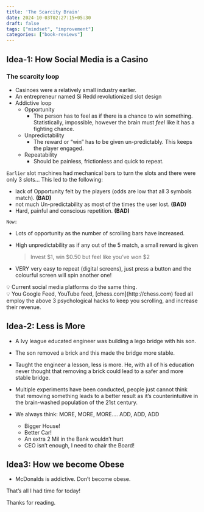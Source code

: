 ```yaml
---
title: 'The Scarcity Brain'
date: 2024-10-03T02:27:15+05:30
draft: false
tags: ["mindset", "improvement"]
categories: ["book-reviews"]
---
```



## Idea-1: How Social Media is a Casino

### **The scarcity loop**

- Casinoes were a relatively small industry earlier.
- An entrepreneur named Si Redd revolutionized slot design
- Addictive loop
    - Opportunity
        - The person has to feel as if there is a chance to win something. Statistically, impossible, however the brain must *feel* like it has a fighting chance.
    - Unpredictability
        - The reward or “win” has to be given un-predictably. This keeps the player engaged.
    - Repeatability
        - Should be painless, frictionless and quick to repeat.

`Earlier` slot machines had mechanical bars to turn the slots and there were only 3 slots…
This led to the following:

- lack of Opportunity felt by the players (odds are low that all 3 symbols match). **(BAD)**
- not much Un-predictability as most of the times the user lost. **(BAD)**
- Hard, painful and conscious repetition. **(BAD)**

`Now:` 

- Lots of opportunity as the number of scrolling bars have increased.
- High unpredictability as if any out of the 5 match, a small reward is given
    
    > Invest $1, win $0.50 but feel like you’ve won $2
    > 
- VERY very easy to repeat (digital screens), just press a button and the colourful screen will spin another one!

<aside>
💡 Current social media platforms do the same thing.

</aside>

<aside>
💡 You Google Feed, YouTube feed, [chess.com](http://chess.com) feed all employ the above 3 psychological hacks to keep you scrolling, and increase their revenue.

</aside>

## Idea-2: Less is More

- A Ivy league educated engineer was building a lego bridge with his son.
- The son removed a brick and this made the bridge more stable.
- Taught the engineer a lesson, less is more. He, with all of his education never thought that removing a brick could lead to a safer and more stable bridge.

- Multiple experiments have been conducted, people just cannot think that removing something leads to a better result as it’s counterintuitive in the brain-washed population of the 21st century.
- We always think: MORE, MORE, MORE…. ADD, ADD, ADD
    - Bigger House!
    - Better Car!
    - An extra 2 Mil in the Bank wouldn’t hurt
    - CEO isn’t enough, I need to chair the Board!

## Idea3: How we become Obese

- McDonalds is addictive.
Don’t become obese.

That’s all I had time for today!

Thanks for reading.
